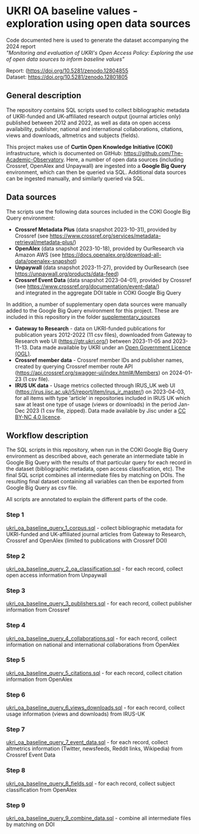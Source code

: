 # UKRI OA baseline values - exploration using open data sources

Code documented here is used to generate the dataset accompanying the 2024 report  
*"Monitoring and evaluation of UKRI's Open Access Policy: Exploring the use of open data sources to inform baseline values"*  
  
Report:  (https://doi.org/10.5281/zenodo.12804855  
Dataset: https://doi.org/10.5281/zenodo.12801805

## General description
The repository contains SQL scripts used to collect bibliographic metadata of UKRI-funded and UK-affiliated research output (journal articles only) published between 2012 and 2022, as well as data on open access availability, publisher, national and international collaborations, citations, views and downloads, altmetrics and subjects (fields). 

This project makes use of **Curtin Open Knowledge Initiative (COKI)** infrastructure, which is documented on GitHub: https://github.com/The-Academic-Observatory. Here, a number of open data sources (including Crossref, OpenAlex and Unpaywall) are ingested into a **Google Big Query** environment, which can then be queried via SQL. Additional data sources can be ingested manually, and similarly queried via SQL.

## Data sources  
The scripts use the following data sources included in the COKI Google Big Query environment:

- **Crossref Metadata Plus** (data snapshot 2023-10-31), provided by Crossref (see https://www.crossref.org/services/metadata-retrieval/metadata-plus/)
- **OpenAlex** (data snapshot 2023-10-18), provided by OurResearch via Amazon AWS (see https://docs.openalex.org/download-all-data/openalex-snapshot)
- **Unpaywall** (data snapshot 2023-11-27), provided by OurResearch (see https://unpaywall.org/products/data-feed)
- **Crossref Event Data** (data snapshot 2023-04-01), provided by Crossref (see https://www.crossref.org/documentation/event-data/)  
and integrated in the aggregate DOI table in COKI Google Big Query  

In addition, a number of supplementary open data sources were manually added to the Google Big Query environment for this project. 
These are included in this repository in the folder [supplementary_sources](/supplementary_sources)

- **Gateway to Research** - data on UKRI-funded publications for publication years 2012-2022 (11 csv files), downloaded from Gateway to Research web UI (https://gtr.ukri.org/) between 2023-11-05 and 2023-11-13. 
Data made available by UKRI under an [Open Government Licence (OGL)](https://www.nationalarchives.gov.uk/doc/open-government-licence/version/3/).
- **Crossref member data** - Crossref member IDs and publisher names, created by querying Crossref member route API (https://api.crossref.org/swagger-ui/index.html#/Members) on 2024-01-23 (1 csv file).
- **IRUS UK data** - Usage metrics collected through IRUS_UK web UI (https://irus.jisc.ac.uk/r5/report/item/irus_ir_master/) on 2023-04-03, for all items with type 'article' in repositories included in IRUS UK which saw at least one type of usage (views or downloads) in the period Jan-Dec 2023 (1 csv file, zipped). Data made available by Jisc under a [CC BY-NC 4.0 licence](https://creativecommons.org/licenses/by-nc/4.0/).

## Workflow description

The SQL scripts in this repository, when run in the COKI Google Big Query environment as described above, each generate an intermediate table in Google Big Query with the results of that particular query for each record in the dataset (bibliographic metadata, open access classfication, etc). The final SQL script combines all intermediate files by matching on DOIs. The resulting final dataset containing all variables can then be exported from Google Big Query as csv file. 

All scripts are annotated to explain the different parts of the code. 

### Step 1 
[ukri_oa_baseline_query_1_corpus.sql](/src/sql/ukri_oa_baseline_query_1_corpus.sql) - collect bibliographic metadata for UKRI-funded and UK-affiliated journal articles from Gateway to Research, Crossref and OpenAlex (limited to publications with Crossref DOI)
### Step 2
[ukri_oa_baseline_query_2_oa_classification.sql](/src/sql/ukri_oa_baseline_query_2_oa_classification.sql) - for each record, collect open access information from Unpaywall
### Step 3
[ukri_oa_baseline_query_3_publishers.sql](/src/sql/ukri_oa_baseline_query_3_publishers.sql) - for each record, collect publisher information from Crossref
### Step 4
[ukri_oa_baseline_query_4_collaborations.sql](/src/sql/ukri_oa_baseline_query_4_collaborations.sql) - for each record, collect information on national and international collaborations from OpenAlex
### Step 5
[ukri_oa_baseline_query_5_citations.sql](/src/sql/ukri_oa_baseline_query_5_citations.sql) - for each record, collect citation information from OpenAlex
### Step 6
[ukri_oa_baseline_query_6_views_downloads.sql](/src/sql/ukri_oa_baseline_query_6_views_downloads.sql) - for each record, collect usage information (views and downloads) from IRUS-UK
### Step 7
[ukri_oa_baseline_query_7_event_data.sql](/src/sql/ukri_oa_baseline_query_7_event_data.sql) - for each record, collect altmetrics information (Twitter, newsfeeds, Reddit links, Wikipedia) from Crossref Event Data
### Step 8
[ukri_oa_baseline_query_8_fields.sql](/src/sql/ukri_oa_baseline_query_8_fields.sql) - for each record, collect subject classification from OpenAlex
### Step 9
[ukri_oa_baseline_query_9_combine_data.sql](/src/sql/ukri_oa_baseline_query_9_combine_data.sql) - combine all intermediate files by matching on DOI
